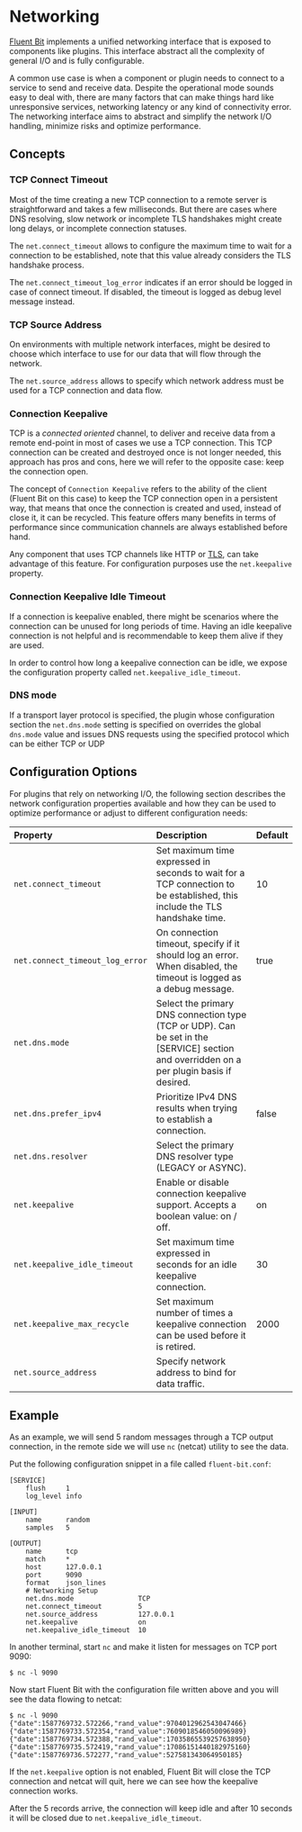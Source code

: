 # Networking

[Fluent Bit](https://fluentbit.io) implements a unified networking interface that is exposed to components like plugins. This interface abstract all the complexity of general I/O and is fully configurable.

A common use case is when a component or plugin needs to connect to a service to send and receive data. Despite the operational mode sounds easy to deal with, there are many factors that can make things hard like unresponsive services, networking latency or any kind of connectivity error. The networking interface aims to abstract and simplify the network I/O handling, minimize risks and optimize performance.

## Concepts

### TCP Connect Timeout

Most of the time creating a new TCP connection to a remote server is straightforward and takes a few milliseconds. But there are cases where DNS resolving, slow network or incomplete TLS handshakes might create long delays, or incomplete connection statuses.

The `net.connect_timeout` allows to configure the maximum time to wait for a connection to be established, note that this value already considers the TLS handshake process.

The `net.connect_timeout_log_error` indicates if an error should be logged in case of connect timeout. If disabled, the timeout is logged as debug level message instead.

### TCP Source Address

On environments with multiple network interfaces, might be desired to choose which interface to use for our data that will flow through the network.

The `net.source_address` allows to specify which network address must be used for a TCP connection and data flow.

### Connection Keepalive

TCP is a _connected oriented_ channel, to deliver and receive data from a remote end-point in most of cases we use a TCP connection. This TCP connection can be created and destroyed once is not longer needed, this approach has pros and cons, here we will refer to the opposite case: keep the connection open.

The concept of `Connection Keepalive` refers to the ability of the client \(Fluent Bit on this case\) to keep the TCP connection open in a persistent way, that means that once the connection is created and used, instead of close it, it can be recycled. This feature offers many benefits in terms of performance since communication channels are always established before hand.

Any component that uses TCP channels like HTTP or [TLS](transport-security.md), can take advantage of this feature. For configuration purposes use the `net.keepalive` property.

### Connection Keepalive Idle Timeout

If a connection is keepalive enabled, there might be scenarios where the connection can be unused for long periods of time. Having an idle keepalive connection is not helpful and is recommendable to keep them alive if they are used.

In order to control how long a keepalive connection can be idle, we expose the configuration property called `net.keepalive_idle_timeout`.

### DNS mode

If a transport layer protocol is specified, the plugin whose configuration section the `net.dns.mode` setting is specified on overrides the global `dns.mode` value and issues DNS requests using the specified protocol which can be either TCP or UDP

## Configuration Options

For plugins that rely on networking I/O, the following section describes the network configuration properties available and how they can be used to optimize performance or adjust to different configuration needs:

| Property | Description | Default |
| :--- | :--- | :--- |
| `net.connect_timeout` | Set maximum time expressed in seconds to wait for a TCP connection to be established, this include the TLS handshake time. | 10 |
| `net.connect_timeout_log_error` | On connection timeout, specify if it should log an error. When disabled, the timeout is logged as a debug message. | true |
| `net.dns.mode` | Select the primary DNS connection type (TCP or UDP). Can be set in the [SERVICE] section and overridden on a per plugin basis if desired. |  |
| `net.dns.prefer_ipv4` |  Prioritize IPv4 DNS results when trying to establish a connection. | false |
| `net.dns.resolver`| Select the primary DNS resolver type (LEGACY or ASYNC). | |
| `net.keepalive` | Enable or disable connection keepalive support. Accepts a boolean value: on / off. | on |
| `net.keepalive_idle_timeout` | Set maximum time expressed in seconds for an idle keepalive connection. | 30 |
| `net.keepalive_max_recycle` | Set maximum number of times a keepalive connection can be used before it is retired. | 2000 |
| `net.source_address` | Specify network address to bind for data traffic. |  |

## Example

As an example, we will send 5 random messages through a TCP output connection, in the remote side we will use `nc` \(netcat\) utility to see the data.

Put the following configuration snippet in a file called `fluent-bit.conf`:

```text
[SERVICE]
    flush     1
    log_level info

[INPUT]
    name      random
    samples   5

[OUTPUT]
    name      tcp
    match     *
    host      127.0.0.1
    port      9090
    format    json_lines
    # Networking Setup
    net.dns.mode                TCP
    net.connect_timeout         5
    net.source_address          127.0.0.1
    net.keepalive               on
    net.keepalive_idle_timeout  10
```

In another terminal, start `nc` and make it listen for messages on TCP port 9090:

```text
$ nc -l 9090
```

Now start Fluent Bit with the configuration file written above and you will see the data flowing to netcat:

```text
$ nc -l 9090
{"date":1587769732.572266,"rand_value":9704012962543047466}
{"date":1587769733.572354,"rand_value":7609018546050096989}
{"date":1587769734.572388,"rand_value":17035865539257638950}
{"date":1587769735.572419,"rand_value":17086151440182975160}
{"date":1587769736.572277,"rand_value":527581343064950185}
```

If the `net.keepalive` option is not enabled, Fluent Bit will close the TCP connection and netcat will quit, here we can see how the keepalive connection works.

After the 5 records arrive, the connection will keep idle and after 10 seconds it will be closed due to `net.keepalive_idle_timeout`.
